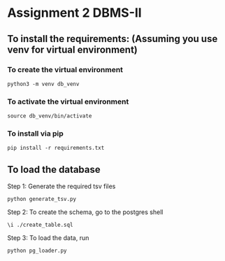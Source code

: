 # Assignment 2 DBMS-II

## To install the requirements: (Assuming you use venv for virtual environment)

### To create the virtual environment

```
python3 -m venv db_venv
```

### To activate the virtual environment

```
source db_venv/bin/activate
```

### To install via pip

```
pip install -r requirements.txt
```

## To load the database

Step 1: Generate the required tsv files

```
python generate_tsv.py
```

Step 2: To create the schema, go to the postgres shell

```
\i ./create_table.sql
```

Step 3: To load the data, run

```
python pg_loader.py
```
